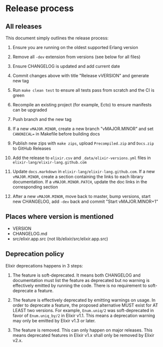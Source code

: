 # Release process

## All releases

This document simply outlines the release process:

1. Ensure you are running on the oldest supported Erlang version

2. Remove all `-dev` extension from versions (see below for all files)

3. Ensure CHANGELOG is updated and add current date

4. Commit changes above with title "Release vVERSION" and generate new tag

5. Run `make clean test` to ensure all tests pass from scratch and the CI is green

6. Recompile an existing project (for example, Ecto) to ensure manifests can be upgraded

7. Push branch and the new tag

8. If a new `vMAJOR.MINOR`, create a new branch "vMAJOR.MINOR" and set `CANONICAL=` in Makefile before building docs

9. Publish new zips with `make zips`, upload `Precompiled.zip` and `Docs.zip` to GitHub Releases

10. Add the release to `elixir.csv` and `_data/elixir-versions.yml` files in `elixir-lang/elixir-lang.github.com`

11. Update `docs.markdown` in `elixir-lang/elixir-lang.github.com`. If a new `vMAJOR.MINOR`, create a section containing the links to each library documentation. If a `vMAJOR.MINOR.PATCH`, update the doc links in the corresponding section

12. After a new `vMAJOR.MINOR`, move back to master, bump versions, start new CHANGELOG, add `-dev` back and commit "Start vMAJOR.MINOR+1"

## Places where version is mentioned

* VERSION
* CHANGELOG.md
* src/elixir.app.src (not lib/elixir/src/elixir.app.src)

## Deprecation policy

Elixir deprecations happens in 3 steps:

  1. The feature is soft-deprecated. It means both CHANGELOG and documentation must list the feature as deprecated but no warning is effectively emitted by running the code. There is no requirement to soft-deprecate a feature.

  2. The feature is effectively deprecated by emitting warnings on usage. In order to deprecate a feature, the proposed alternative MUST exist for AT LEAST two versions. For example, `Enum.uniq/2` was soft-deprecated in favor of `Enum.uniq_by/2` in Elixir v1.1. This means a deprecation warning may only be emitted by Elixir v1.3 or later.

  3. The feature is removed. This can only happen on major releases. This means deprecated features in Elixir v1.x shall only be removed by Elixir v2.x.
